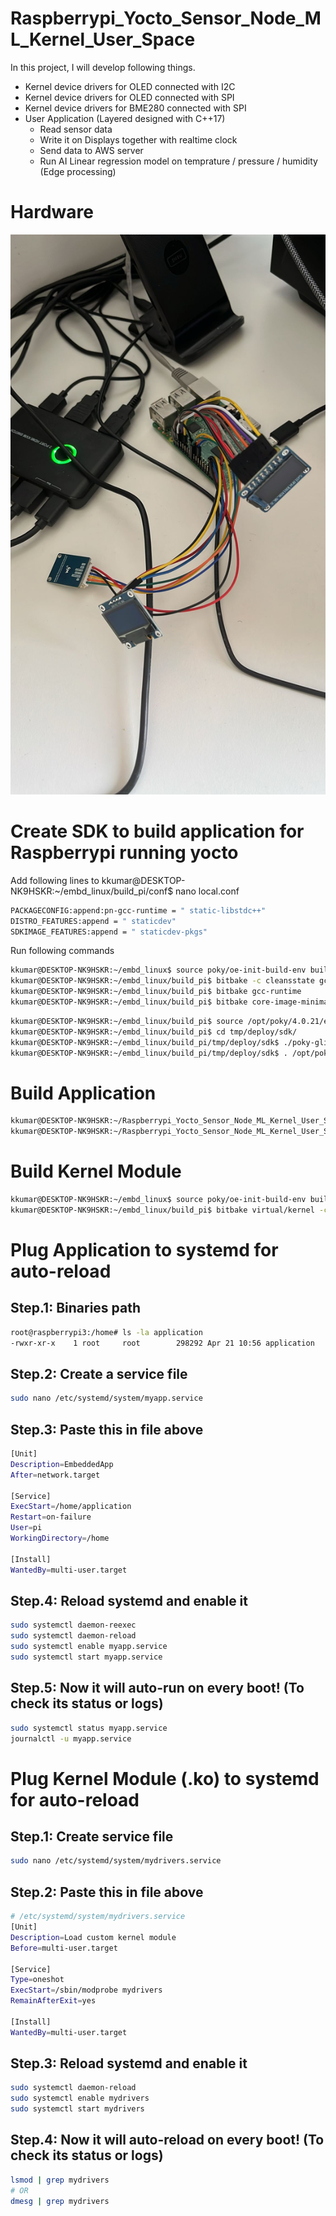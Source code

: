 # Raspberrypi_Yocto_Sensor_Node_ML_Kernel_User_Space
In this project, I will develop following things.
-  Kernel device drivers for OLED connected with I2C
-  Kernel device drivers for OLED connected with SPI
-  Kernel device drivers for BME280 connected with SPI
-  User Application (Layered designed with C++17)
    - Read sensor data
    - Write it on Displays together with realtime clock
    - Send data to AWS server
    - Run AI Linear regression model on temprature / pressure / humidity (Edge processing)
 
# Hardware
![devshell](RapberryPi_Sensors_OLED_Ethernet.jpeg)

# Create SDK to build application for Raspberrypi running yocto
Add following lines to kkumar@DESKTOP-NK9HSKR:~/embd_linux/build_pi/conf$ nano local.conf
```bash
PACKAGECONFIG:append:pn-gcc-runtime = " static-libstdc++"
DISTRO_FEATURES:append = " staticdev"
SDKIMAGE_FEATURES:append = " staticdev-pkgs"
```

Run following commands
```bash
kkumar@DESKTOP-NK9HSKR:~/embd_linux$ source poky/oe-init-build-env build_pi
kkumar@DESKTOP-NK9HSKR:~/embd_linux/build_pi$ bitbake -c cleansstate gcc-runtime
kkumar@DESKTOP-NK9HSKR:~/embd_linux/build_pi$ bitbake gcc-runtime
kkumar@DESKTOP-NK9HSKR:~/embd_linux/build_pi$ bitbake core-image-minimal -c populate_sdk
```
```bash
kkumar@DESKTOP-NK9HSKR:~/embd_linux/build_pi$ source /opt/poky/4.0.21/environment-setup-cortexa7t2hf-neon-vfpv4-poky-linux-gnueabi
kkumar@DESKTOP-NK9HSKR:~/embd_linux/build_pi$ cd tmp/deploy/sdk/
kkumar@DESKTOP-NK9HSKR:~/embd_linux/build_pi/tmp/deploy/sdk$ ./poky-glibc-x86_64-core-image-minimal-cortexa7t2hf-neon-vfpv4-raspberrypi3-toolchain-4.0.21.sh
kkumar@DESKTOP-NK9HSKR:~/embd_linux/build_pi/tmp/deploy/sdk$ . /opt/poky/4.0.21/environment-setup-cortexa7t2hf-neon-vfpv4-poky-linux-gnueabi
```

# Build Application
```bash
kkumar@DESKTOP-NK9HSKR:~/Raspberrypi_Yocto_Sensor_Node_ML_Kernel_User_Space/UserSpace/Application$ source /opt/poky/4.0.21/environment-setup-cortexa7t2hf-neon-vfpv4-poky-linux-gnueabi
kkumar@DESKTOP-NK9HSKR:~/Raspberrypi_Yocto_Sensor_Node_ML_Kernel_User_Space/UserSpace/Application$ make
```

# Build Kernel Module
```bash
kkumar@DESKTOP-NK9HSKR:~/embd_linux$ source poky/oe-init-build-env build_pi
kkumar@DESKTOP-NK9HSKR:~/embd_linux/build_pi$ bitbake virtual/kernel -c devshell
```

# Plug Application to systemd for auto-reload

## Step.1: Binaries path
```bash
root@raspberrypi3:/home# ls -la application 
-rwxr-xr-x    1 root     root        298292 Apr 21 10:56 application
```
## Step.2: Create a service file
```bash
sudo nano /etc/systemd/system/myapp.service
```

## Step.3: Paste this in file above
```bash
[Unit]
Description=EmbeddedApp
After=network.target

[Service]
ExecStart=/home/application
Restart=on-failure
User=pi
WorkingDirectory=/home

[Install]
WantedBy=multi-user.target
```

## Step.4: Reload systemd and enable it
```bash
sudo systemctl daemon-reexec
sudo systemctl daemon-reload
sudo systemctl enable myapp.service
sudo systemctl start myapp.service
```

## Step.5: Now it will auto-run on every boot! (To check its status or logs)
```bash
sudo systemctl status myapp.service
journalctl -u myapp.service
```

# Plug Kernel Module (.ko) to systemd for auto-reload

## Step.1: Create service file
```bash
sudo nano /etc/systemd/system/mydrivers.service
```

## Step.2: Paste this in file above
```bash
# /etc/systemd/system/mydrivers.service
[Unit]
Description=Load custom kernel module
Before=multi-user.target

[Service]
Type=oneshot
ExecStart=/sbin/modprobe mydrivers
RemainAfterExit=yes

[Install]
WantedBy=multi-user.target
```

## Step.3: Reload systemd and enable it
```bash
sudo systemctl daemon-reload
sudo systemctl enable mydrivers
sudo systemctl start mydrivers
```

## Step.4: Now it will auto-reload on every boot! (To check its status or logs)
```bash
lsmod | grep mydrivers
# OR
dmesg | grep mydrivers
```



